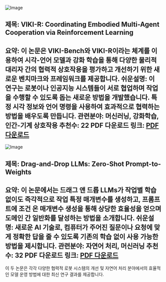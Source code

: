 ![Image](https://cdn-thumbnails.huggingface.co/social-thumbnails/papers/2506.09049.png)
## 제목: VIKI-R: Coordinating Embodied Multi-Agent Cooperation via Reinforcement Learning
**요약**: 이 논문은 VIKI-Bench와 VIKI-R이라는 체계를 이용하여 시각-언어 모델과 강화 학습을 통해 다양한 물리적 대리자 간의 협력적 상호작용을 평가하고 개선하기 위한 새로운 벤치마크와 프레임워크를 제공합니다.
**쉬운설명**: 이 연구는 로봇이나 인공지능 시스템들이 서로 협업하며 작업을 수행할 수 있도록 돕는 새로운 방법을 개발했습니다. 특정 시각 정보와 언어 명령을 사용하여 효과적으로 협력하는 방법을 배우도록 만듭니다.
**관련분야**: 머신러닝, 강화학습, 인간-기계 상호작용
**추천수**: 22
**PDF 다운로드 링크**: [PDF 다운로드](https://arxiv.org/pdf/2506.09049)
---

![Image](/avatars/85860fb3c2d09c9c23e7677d7129cca3.svg)
## 제목: Drag-and-Drop LLMs: Zero-Shot Prompt-to-Weights
**요약**: 이 논문에서는 드래그 앤 드롭 LLMs가 작업별 학습 없이도 즉각적으로 작업 특정 매개변수를 생성하고, 프롬프트에 조건 온 매개변수 생성을 통해 상당한 효율성을 얻으며 도메인 간 일반화를 달성하는 방법을 소개합니다.
**쉬운설명**: 새로운 AI 기술로, 컴퓨터가 주어진 질문이나 요청에 맞게 정확한 답을 줄 수 있도록 기존의 학습 없이 사용 가능한 방법을 제시합니다.
**관련분야**: 자연어 처리, 머신러닝
**추천수**: 32
**PDF 다운로드 링크**: [PDF 다운로드](https://arxiv.org/pdf/2506.16406)
---

이 두 논문은 각각 다양한 협력적 로봇 시스템의 개선 및 자연어 처리 분야에서의 효율적인 모델 운영 방법에 대한 최신 연구 결과를 제공합니다.